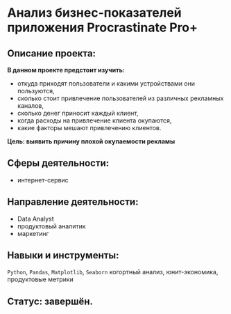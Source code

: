 # Анализ бизнес-показателей приложения Procrastinate Pro+
## Описание проекта:

**В данном проекте предстоит изучить:**
- откуда приходят пользователи и какими устройствами они пользуются,
- сколько стоит привлечение пользователей из различных рекламных каналов,
- сколько денег приносит каждый клиент,
- когда расходы на привлечение клиента окупаются,
- какие факторы мешают привлечению клиентов.

**Цель: выявить причину плохой окупаемости рекламы**

## Сферы деятельности:
- интернет-сервис
## Направление деятельности:
- Data Analyst
- продуктовый аналитик
- маркетинг
## Навыки и инструменты:
`Python`, `Pandas`, `Matplotlib`, `Seaborn` когортный анализ, юнит-экономика, продуктовые метрики
## Статус: завершён.